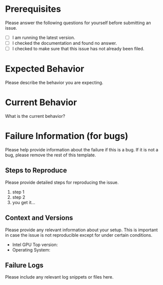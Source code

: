 # Prerequisites

Please answer the following questions for yourself before submitting an issue.

- [ ] I am running the latest version.
- [ ] I checked the documentation and found no answer.
- [ ] I checked to make sure that this issue has not already been filed.

# Expected Behavior

Please describe the behavior you are expecting.

# Current Behavior

What is the current behavior?

# Failure Information (for bugs)

Please help provide information about the failure if this is a bug. If it is not a bug, please remove the rest of this template.

## Steps to Reproduce

Please provide detailed steps for reproducing the issue.

1. step 1
2. step 2
3. you get it...

## Context and Versions

Please provide any relevant information about your setup. This is important in case the issue is not reproducible except for under certain conditions.

<!--
* Nvidia-Settings Version (if used):
* Nvidia-smi version (if used):
-->
* Intel GPU Top version:
* Operating System:

## Failure Logs

Please include any relevant log snippets or files here.
